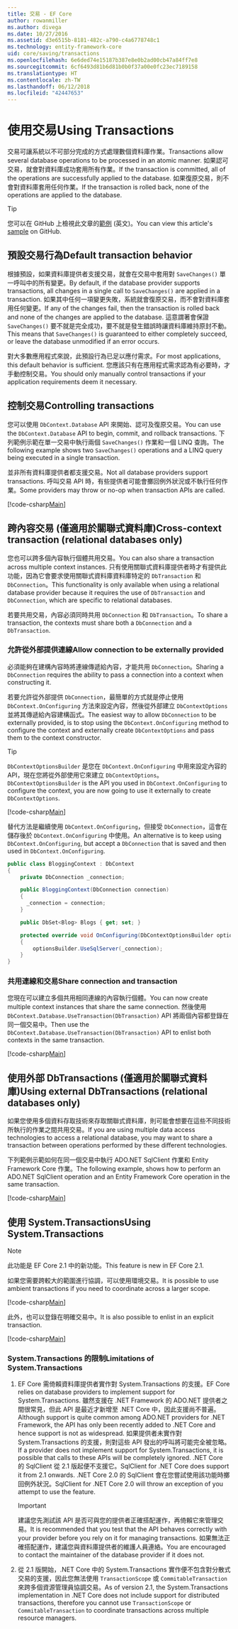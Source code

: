 ```yaml
---
title: 交易 - EF Core
author: rowanmiller
ms.author: divega
ms.date: 10/27/2016
ms.assetid: d3e6515b-8181-482c-a790-c4a6778748c1
ms.technology: entity-framework-core
uid: core/saving/transactions
ms.openlocfilehash: 6e6ded74e15187b387e8e0b2ad00cb47a84ff7e8
ms.sourcegitcommit: 6cf6493d81b6d81b0b0f37a00e0fc23ec7189158
ms.translationtype: HT
ms.contentlocale: zh-TW
ms.lasthandoff: 06/12/2018
ms.locfileid: "42447653"
---
```

# <a name="using-transactions"></a><span data-ttu-id="9afe4-102">使用交易</span><span class="sxs-lookup"><span data-stu-id="9afe4-102">Using Transactions</span></span>

<span data-ttu-id="9afe4-103">交易可讓系統以不可部分完成的方式處理數個資料庫作業。</span><span class="sxs-lookup"><span data-stu-id="9afe4-103">Transactions allow several database operations to be processed in an atomic manner.</span></span> <span data-ttu-id="9afe4-104">如果認可交易，就會對資料庫成功套用所有作業。</span><span class="sxs-lookup"><span data-stu-id="9afe4-104">If the transaction is committed, all of the operations are successfully applied to the database.</span></span> <span data-ttu-id="9afe4-105">如果復原交易，則不會對資料庫套用任何作業。</span><span class="sxs-lookup"><span data-stu-id="9afe4-105">If the transaction is rolled back, none of the operations are applied to the database.</span></span>

> [!TIP]  
> <span data-ttu-id="9afe4-106">您可以在 GitHub 上檢視此文章的[範例](https://github.com/aspnet/EntityFramework.Docs/tree/master/samples/core/Saving/Saving/Transactions/) \(英文\)。</span><span class="sxs-lookup"><span data-stu-id="9afe4-106">You can view this article's [sample](https://github.com/aspnet/EntityFramework.Docs/tree/master/samples/core/Saving/Saving/Transactions/) on GitHub.</span></span>

## <a name="default-transaction-behavior"></a><span data-ttu-id="9afe4-107">預設交易行為</span><span class="sxs-lookup"><span data-stu-id="9afe4-107">Default transaction behavior</span></span>

<span data-ttu-id="9afe4-108">根據預設，如果資料庫提供者支援交易，就會在交易中套用對 `SaveChanges()` 單一呼叫中的所有變更。</span><span class="sxs-lookup"><span data-stu-id="9afe4-108">By default, if the database provider supports transactions, all changes in a single call to `SaveChanges()` are applied in a transaction.</span></span> <span data-ttu-id="9afe4-109">如果其中任何一項變更失敗，系統就會復原交易，而不會對資料庫套用任何變更。</span><span class="sxs-lookup"><span data-stu-id="9afe4-109">If any of the changes fail, then the transaction is rolled back and none of the changes are applied to the database.</span></span> <span data-ttu-id="9afe4-110">這意謂著會保證 `SaveChanges()` 要不就是完全成功，要不就是發生錯誤時讓資料庫維持原封不動。</span><span class="sxs-lookup"><span data-stu-id="9afe4-110">This means that `SaveChanges()` is guaranteed to either completely succeed, or leave the database unmodified if an error occurs.</span></span>

<span data-ttu-id="9afe4-111">對大多數應用程式來說，此預設行為已足以應付需求。</span><span class="sxs-lookup"><span data-stu-id="9afe4-111">For most applications, this default behavior is sufficient.</span></span> <span data-ttu-id="9afe4-112">您應該只有在應用程式需求認為有必要時，才手動控制交易。</span><span class="sxs-lookup"><span data-stu-id="9afe4-112">You should only manually control transactions if your application requirements deem it necessary.</span></span>

## <a name="controlling-transactions"></a><span data-ttu-id="9afe4-113">控制交易</span><span class="sxs-lookup"><span data-stu-id="9afe4-113">Controlling transactions</span></span>

<span data-ttu-id="9afe4-114">您可以使用 `DbContext.Database` API 來開始、認可及復原交易。</span><span class="sxs-lookup"><span data-stu-id="9afe4-114">You can use the `DbContext.Database` API to begin, commit, and rollback transactions.</span></span> <span data-ttu-id="9afe4-115">下列範例示範在單一交易中執行兩個 `SaveChanges()` 作業和一個 LINQ 查詢。</span><span class="sxs-lookup"><span data-stu-id="9afe4-115">The following example shows two `SaveChanges()` operations and a LINQ query being executed in a single transaction.</span></span>

<span data-ttu-id="9afe4-116">並非所有資料庫提供者都支援交易。</span><span class="sxs-lookup"><span data-stu-id="9afe4-116">Not all database providers support transactions.</span></span> <span data-ttu-id="9afe4-117">呼叫交易 API 時，有些提供者可能會擲回例外狀況或不執行任何作業。</span><span class="sxs-lookup"><span data-stu-id="9afe4-117">Some providers may throw or no-op when transaction APIs are called.</span></span>

[!code-csharp[Main](../../../samples/core/Saving/Saving/Transactions/ControllingTransaction/Sample.cs?name=Transaction&highlight=3,17,18,19)]

## <a name="cross-context-transaction-relational-databases-only"></a><span data-ttu-id="9afe4-118">跨內容交易 (僅適用於關聯式資料庫)</span><span class="sxs-lookup"><span data-stu-id="9afe4-118">Cross-context transaction (relational databases only)</span></span>

<span data-ttu-id="9afe4-119">您也可以跨多個內容執行個體共用交易。</span><span class="sxs-lookup"><span data-stu-id="9afe4-119">You can also share a transaction across multiple context instances.</span></span> <span data-ttu-id="9afe4-120">只有使用關聯式資料庫提供者時才有提供此功能，因為它會要求使用關聯式資料庫資料庫特定的 `DbTransaction` 和 `DbConnection`。</span><span class="sxs-lookup"><span data-stu-id="9afe4-120">This functionality is only available when using a relational database provider because it requires the use of `DbTransaction` and `DbConnection`, which are specific to relational databases.</span></span>

<span data-ttu-id="9afe4-121">若要共用交易，內容必須同時共用 `DbConnection` 和 `DbTransaction`。</span><span class="sxs-lookup"><span data-stu-id="9afe4-121">To share a transaction, the contexts must share both a `DbConnection` and a `DbTransaction`.</span></span>

### <a name="allow-connection-to-be-externally-provided"></a><span data-ttu-id="9afe4-122">允許從外部提供連線</span><span class="sxs-lookup"><span data-stu-id="9afe4-122">Allow connection to be externally provided</span></span>

<span data-ttu-id="9afe4-123">必須能夠在建構內容時將連線傳遞給內容，才能共用 `DbConnection`。</span><span class="sxs-lookup"><span data-stu-id="9afe4-123">Sharing a `DbConnection` requires the ability to pass a connection into a context when constructing it.</span></span>

<span data-ttu-id="9afe4-124">若要允許從外部提供 `DbConnection`，最簡單的方式就是停止使用 `DbContext.OnConfiguring` 方法來設定內容，然後從外部建立 `DbContextOptions` 並將其傳遞給內容建構函式。</span><span class="sxs-lookup"><span data-stu-id="9afe4-124">The easiest way to allow `DbConnection` to be externally provided, is to stop using the `DbContext.OnConfiguring` method to configure the context and externally create `DbContextOptions` and pass them to the context constructor.</span></span>

> [!TIP]  
> <span data-ttu-id="9afe4-125">`DbContextOptionsBuilder` 是您在 `DbContext.OnConfiguring` 中用來設定內容的 API，現在您將從外部使用它來建立 `DbContextOptions`。</span><span class="sxs-lookup"><span data-stu-id="9afe4-125">`DbContextOptionsBuilder` is the API you used in `DbContext.OnConfiguring` to configure the context, you are now going to use it externally to create `DbContextOptions`.</span></span>

[!code-csharp[Main](../../../samples/core/Saving/Saving/Transactions/SharingTransaction/Sample.cs?name=Context&highlight=3,4,5)]

<span data-ttu-id="9afe4-126">替代方法是繼續使用 `DbContext.OnConfiguring`，但接受 `DbConnection`，這會在儲存後於 `DbContext.OnConfiguring` 中使用。</span><span class="sxs-lookup"><span data-stu-id="9afe4-126">An alternative is to keep using `DbContext.OnConfiguring`, but accept a `DbConnection` that is saved and then used in `DbContext.OnConfiguring`.</span></span>

``` csharp
public class BloggingContext : DbContext
{
    private DbConnection _connection;

    public BloggingContext(DbConnection connection)
    {
      _connection = connection;
    }

    public DbSet<Blog> Blogs { get; set; }

    protected override void OnConfiguring(DbContextOptionsBuilder optionsBuilder)
    {
        optionsBuilder.UseSqlServer(_connection);
    }
}
```

### <a name="share-connection-and-transaction"></a><span data-ttu-id="9afe4-127">共用連線和交易</span><span class="sxs-lookup"><span data-stu-id="9afe4-127">Share connection and transaction</span></span>

<span data-ttu-id="9afe4-128">您現在可以建立多個共用相同連線的內容執行個體。</span><span class="sxs-lookup"><span data-stu-id="9afe4-128">You can now create multiple context instances that share the same connection.</span></span> <span data-ttu-id="9afe4-129">然後使用 `DbContext.Database.UseTransaction(DbTransaction)` API 將兩個內容都登錄在同一個交易中。</span><span class="sxs-lookup"><span data-stu-id="9afe4-129">Then use the `DbContext.Database.UseTransaction(DbTransaction)` API to enlist both contexts in the same transaction.</span></span>

[!code-csharp[Main](../../../samples/core/Saving/Saving/Transactions/SharingTransaction/Sample.cs?name=Transaction&highlight=1,2,3,7,16,23,24,25)]

## <a name="using-external-dbtransactions-relational-databases-only"></a><span data-ttu-id="9afe4-130">使用外部 DbTransactions (僅適用於關聯式資料庫)</span><span class="sxs-lookup"><span data-stu-id="9afe4-130">Using external DbTransactions (relational databases only)</span></span>

<span data-ttu-id="9afe4-131">如果您使用多個資料存取技術來存取關聯式資料庫，則可能會想要在這些不同技術所執行的作業之間共用交易。</span><span class="sxs-lookup"><span data-stu-id="9afe4-131">If you are using multiple data access technologies to access a relational database, you may want to share a transaction between operations performed by these different technologies.</span></span>

<span data-ttu-id="9afe4-132">下列範例示範如何在同一個交易中執行 ADO.NET SqlClient 作業和 Entity Framework Core 作業。</span><span class="sxs-lookup"><span data-stu-id="9afe4-132">The following example, shows how to perform an ADO.NET SqlClient operation and an Entity Framework Core operation in the same transaction.</span></span>

[!code-csharp[Main](../../../samples/core/Saving/Saving/Transactions/ExternalDbTransaction/Sample.cs?name=Transaction&highlight=4,10,21,26,27,28)]

## <a name="using-systemtransactions"></a><span data-ttu-id="9afe4-133">使用 System.Transactions</span><span class="sxs-lookup"><span data-stu-id="9afe4-133">Using System.Transactions</span></span>

> [!NOTE]  
> <span data-ttu-id="9afe4-134">此功能是 EF Core 2.1 中的新功能。</span><span class="sxs-lookup"><span data-stu-id="9afe4-134">This feature is new in EF Core 2.1.</span></span>

<span data-ttu-id="9afe4-135">如果您需要跨較大的範圍進行協調，可以使用環境交易。</span><span class="sxs-lookup"><span data-stu-id="9afe4-135">It is possible to use ambient transactions if you need to coordinate across a larger scope.</span></span>

[!code-csharp[Main](../../../samples/core/Saving/Saving/Transactions/AmbientTransaction/Sample.cs?name=Transaction&highlight=1,2,3,26,27,28)]

<span data-ttu-id="9afe4-136">此外，也可以登錄在明確交易中。</span><span class="sxs-lookup"><span data-stu-id="9afe4-136">It is also possible to enlist in an explicit transaction.</span></span>

[!code-csharp[Main](../../../samples/core/Saving/Saving/Transactions/CommitableTransaction/Sample.cs?name=Transaction&highlight=1,15,28,29,30)]

### <a name="limitations-of-systemtransactions"></a><span data-ttu-id="9afe4-137">System.Transactions 的限制</span><span class="sxs-lookup"><span data-stu-id="9afe4-137">Limitations of System.Transactions</span></span>  

1. <span data-ttu-id="9afe4-138">EF Core 需倚賴資料庫提供者實作對 System.Transactions 的支援。</span><span class="sxs-lookup"><span data-stu-id="9afe4-138">EF Core relies on database providers to implement support for System.Transactions.</span></span> <span data-ttu-id="9afe4-139">雖然支援在 .NET Framework 的 ADO.NET 提供者之間很常見，但此 API 是最近才新增至 .NET Core 中，因此支援尚不普遍。</span><span class="sxs-lookup"><span data-stu-id="9afe4-139">Although support is quite common among ADO.NET providers for .NET Framework, the API has only been recently added to .NET Core and hence support is not as widespread.</span></span> <span data-ttu-id="9afe4-140">如果提供者未實作對 System.Transactions 的支援，則對這些 API 發出的呼叫將可能完全被忽略。</span><span class="sxs-lookup"><span data-stu-id="9afe4-140">If a provider does not implement support for System.Transactions, it is possible that calls to these APIs will be completely ignored.</span></span> <span data-ttu-id="9afe4-141">.NET Core 的 SqlClient 從 2.1 版起便不支援它。</span><span class="sxs-lookup"><span data-stu-id="9afe4-141">SqlClient for .NET Core does support it from 2.1 onwards.</span></span> <span data-ttu-id="9afe4-142">.NET Core 2.0 的 SqlClient 會在您嘗試使用該功能時擲回例外狀況。</span><span class="sxs-lookup"><span data-stu-id="9afe4-142">SqlClient for .NET Core 2.0 will throw an exception of you attempt to use the feature.</span></span> 

   > [!IMPORTANT]  
   > <span data-ttu-id="9afe4-143">建議您先測試該 API 是否可與您的提供者正確搭配運作，再倚賴它來管理交易。</span><span class="sxs-lookup"><span data-stu-id="9afe4-143">It is recommended that you test that the API behaves correctly with your provider before you rely on it for managing transactions.</span></span> <span data-ttu-id="9afe4-144">如果無法正確搭配運作，建議您與資料庫提供者的維護人員連絡。</span><span class="sxs-lookup"><span data-stu-id="9afe4-144">You are encouraged to contact the maintainer of the database provider if it does not.</span></span> 

2. <span data-ttu-id="9afe4-145">從 2.1 版開始，.NET Core 中的 System.Transactions 實作便不包含對分散式交易的支援，因此您無法使用 `TransactionScope` 或 `CommitableTransaction` 來跨多個資源管理員協調交易。</span><span class="sxs-lookup"><span data-stu-id="9afe4-145">As of version 2.1, the System.Transactions implementation in .NET Core does not include support for distributed transactions, therefore you cannot use `TransactionScope` or `CommitableTransaction` to coordinate transactions across multiple resource managers.</span></span> 
